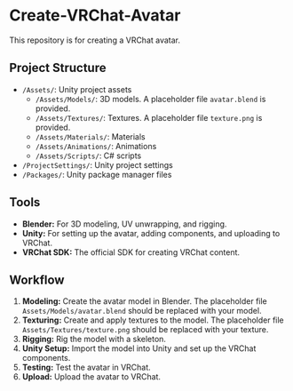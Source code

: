 # Create-VRChat-Avatar

This repository is for creating a VRChat avatar.

## Project Structure

*   `/Assets/`: Unity project assets
    *   `/Assets/Models/`: 3D models. A placeholder file `avatar.blend` is provided.
    *   `/Assets/Textures/`: Textures. A placeholder file `texture.png` is provided.
    *   `/Assets/Materials/`: Materials
    *   `/Assets/Animations/`: Animations
    *   `/Assets/Scripts/`: C# scripts
*   `/ProjectSettings/`: Unity project settings
*   `/Packages/`: Unity package manager files

## Tools

*   **Blender:** For 3D modeling, UV unwrapping, and rigging.
*   **Unity:** For setting up the avatar, adding components, and uploading to VRChat.
*   **VRChat SDK:** The official SDK for creating VRChat content.

## Workflow

1.  **Modeling:** Create the avatar model in Blender. The placeholder file `Assets/Models/avatar.blend` should be replaced with your model.
2.  **Texturing:** Create and apply textures to the model. The placeholder file `Assets/Textures/texture.png` should be replaced with your texture.
3.  **Rigging:** Rig the model with a skeleton.
4.  **Unity Setup:** Import the model into Unity and set up the VRChat components.
5.  **Testing:** Test the avatar in VRChat.
6.  **Upload:** Upload the avatar to VRChat.
